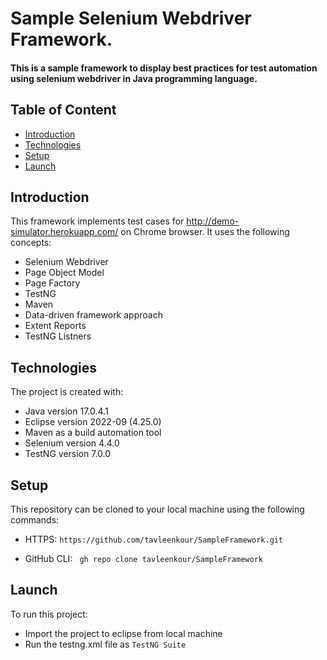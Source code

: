 # Sample Selenium Webdriver Framework.

#### This is a sample framework to display best practices for test automation using selenium webdriver in Java programming language.

## Table of Content
* [Introduction](#introduction)
* [Technologies](#technologies)
* [Setup](#setup)
* [Launch](#launch)


## Introduction
This framework implements test cases for http://demo-simulator.herokuapp.com/ on Chrome browser. 
It uses the following concepts:
* Selenium Webdriver
* Page Object Model
* Page Factory
* TestNG
* Maven
* Data-driven framework approach
* Extent Reports
* TestNG Listners


## Technologies
The project is created with:
* Java version 17.0.4.1
* Eclipse version 2022-09 (4.25.0)
* Maven as a build automation tool 
* Selenium version 4.4.0
* TestNG version 7.0.0


## Setup
This repository can be cloned to your local machine using the following commands:
* HTTPS: 
``` https://github.com/tavleenkour/SampleFramework.git ``` 

* GitHub CLI:
```  gh repo clone tavleenkour/SampleFramework ``` 


## Launch
To run this project:
* Import the project to eclipse from local machine
* Run the testng.xml file as `TestNG Suite`
